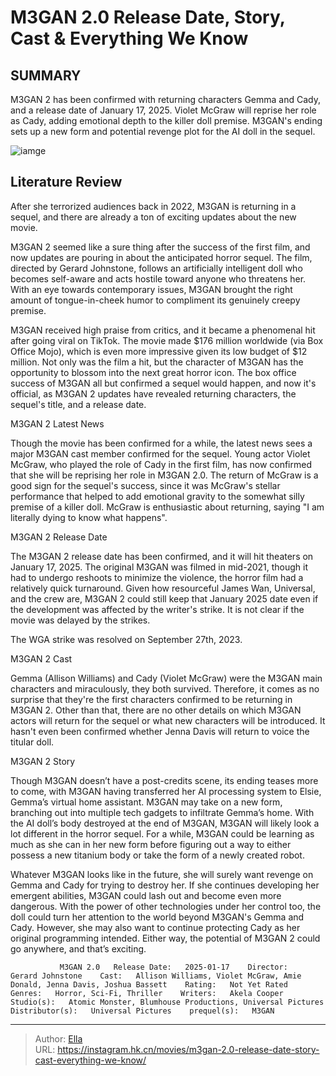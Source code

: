 # M3GAN 2.0 Release Date, Story, Cast &amp; Everything We Know


## SUMMARY 



  M3GAN 2 has been confirmed with returning characters Gemma and Cady, and a release date of January 17, 2025.   Violet McGraw will reprise her role as Cady, adding emotional depth to the killer doll premise.   M3GAN&#39;s ending sets up a new form and potential revenge plot for the AI doll in the sequel.  

![iamge](https://static1.srcdn.com/wordpress/wp-content/uploads/2023/01/megan-movie-gemma-megan-scary-mode.jpg)

## Literature Review

After she terrorized audiences back in 2022, M3GAN is returning in a sequel, and there are already a ton of exciting updates about the new movie. 




M3GAN 2 seemed like a sure thing after the success of the first film, and now updates are pouring in about the anticipated horror sequel. The film, directed by Gerard Johnstone, follows an artificially intelligent doll who becomes self-aware and acts hostile toward anyone who threatens her. With an eye towards contemporary issues, M3GAN brought the right amount of tongue-in-cheek humor to compliment its genuinely creepy premise.




M3GAN received high praise from critics, and it became a phenomenal hit after going viral on TikTok. The movie made $176 million worldwide (via Box Office Mojo), which is even more impressive given its low budget of $12 million. Not only was the film a hit, but the character of M3GAN has the opportunity to blossom into the next great horror icon. The box office success of M3GAN all but confirmed a sequel would happen, and now it&#39;s official, as M3GAN 2 updates have revealed returning characters, the sequel&#39;s title, and a release date.


 M3GAN 2 Latest News 
          

Though the movie has been confirmed for a while, the latest news sees a major M3GAN cast member confirmed for the sequel. Young actor Violet McGraw, who played the role of Cady in the first film, has now confirmed that she will be reprising her role in M3GAN 2.0. The return of McGraw is a good sign for the sequel&#39;s success, since it was McGraw&#39;s stellar performance that helped to add emotional gravity to the somewhat silly premise of a killer doll. McGraw is enthusiastic about returning, saying &#34;I am literally dying to know what happens&#34;.






 M3GAN 2 Release Date 


 
The M3GAN 2 release date has been confirmed, and it will hit theaters on January 17, 2025. The original M3GAN was filmed in mid-2021, though it had to undergo reshoots to minimize the violence, the horror film had a relatively quick turnaround. Given how resourceful James Wan, Universal, and the crew are, M3GAN 2 could still keep that January 2025 date even if the development was affected by the writer&#39;s strike. It is not clear if the movie was delayed by the strikes.



The WGA strike was resolved on September 27th, 2023.






 M3GAN 2 Cast 
          

Gemma (Allison Williams) and Cady (Violet McGraw) were the M3GAN main characters and miraculously, they both survived. Therefore, it comes as no surprise that they&#39;re the first characters confirmed to be returning in M3GAN 2. Other than that, there are no other details on which M3GAN actors will return for the sequel or what new characters will be introduced. It hasn&#39;t even been confirmed whether Jenna Davis will return to voice the titular doll.






 M3GAN 2 Story 
          

Though M3GAN doesn’t have a post-credits scene, its ending teases more to come, with M3GAN having transferred her AI processing system to Elsie, Gemma’s virtual home assistant. M3GAN may take on a new form, branching out into multiple tech gadgets to infiltrate Gemma’s home. With the AI doll’s body destroyed at the end of M3GAN, M3GAN will likely look a lot different in the horror sequel. For a while, M3GAN could be learning as much as she can in her new form before figuring out a way to either possess a new titanium body or take the form of a newly created robot.

Whatever M3GAN looks like in the future, she will surely want revenge on Gemma and Cady for trying to destroy her. If she continues developing her emergent abilities, M3GAN could lash out and become even more dangerous. With the power of other technologies under her control too, the doll could turn her attention to the world beyond M3GAN&#39;s Gemma and Cady. However, she may also want to continue protecting Cady as her original programming intended. Either way, the potential of M3GAN 2 could go anywhere, and that’s exciting.




               M3GAN 2.0   Release Date:   2025-01-17    Director:    Gerard Johnstone    Cast:   Allison Williams, Violet McGraw, Amie Donald, Jenna Davis, Joshua Bassett    Rating:   Not Yet Rated    Genres:   Horror, Sci-Fi, Thriller    Writers:   Akela Cooper    Studio(s):   Atomic Monster, Blumhouse Productions, Universal Pictures    Distributor(s):   Universal Pictures    prequel(s):   M3GAN      

---

> Author: [Ella](https://instagram.hk.cn/)  
> URL: https://instagram.hk.cn/movies/m3gan-2.0-release-date-story-cast-everything-we-know/  

